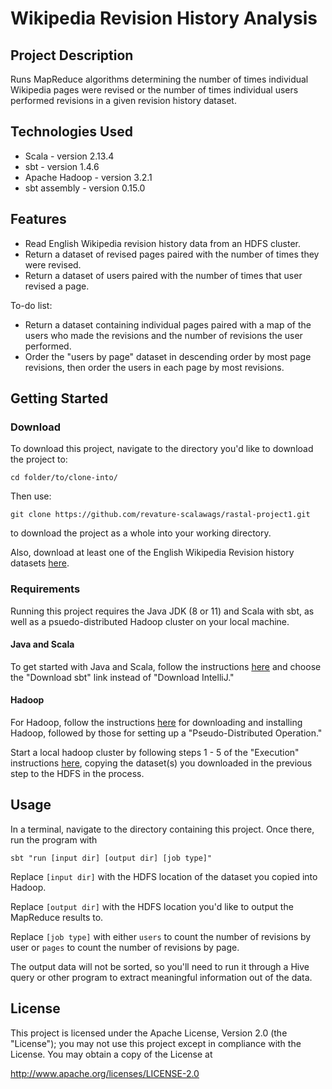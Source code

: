 # Wikipedia Revision History Analysis

## Project Description

Runs MapReduce algorithms determining the number of times individual Wikipedia pages were revised or the number of times individual users performed revisions in a given revision history dataset.

## Technologies Used

* Scala - version 2.13.4
* sbt - version 1.4.6
* Apache Hadoop - version 3.2.1
* sbt assembly - version 0.15.0

## Features

* Read English Wikipedia revision history data from an HDFS cluster.
* Return a dataset of revised pages paired with the number of times they were revised.
* Return a dataset of users paired with the number of times that user revised a page.

To-do list:
* Return a dataset containing individual pages paired with a map of the users who made the revisions and the number of revisions the user performed.
* Order the "users by page" dataset in descending order by most page revisions, then order the users in each page by most revisions.

## Getting Started

### Download

To download this project, navigate to the directory you'd like to download the project to:

`cd folder/to/clone-into/`

Then use:

`git clone https://github.com/revature-scalawags/rastal-project1.git`

to download the project as a whole into your working directory.

Also, download at least one of the English Wikipedia Revision history datasets [here](https://dumps.wikimedia.org/other/mediawiki_history/2020-12/enwiki/). 

### Requirements

Running this project requires the Java JDK (8 or 11) and Scala with sbt, as well as a psuedo-distributed Hadoop cluster on your local machine.

#### Java and Scala

To get started with Java and Scala, follow the instructions [here](https://scala-lang.org/download/) and choose the "Download sbt" link instead of "Download IntelliJ."

#### Hadoop

For Hadoop, follow the instructions [here](https://hadoop.apache.org/docs/stable/hadoop-project-dist/hadoop-common/SingleCluster.html) for downloading and installing Hadoop, followed by those for setting up a "Pseudo-Distributed Operation."

Start a local hadoop cluster by following steps 1 - 5 of the "Execution" instructions [here](https://hadoop.apache.org/docs/stable/hadoop-project-dist/hadoop-common/SingleCluster.html#Execution), copying the dataset(s) you downloaded in the previous step to the HDFS in the process.

## Usage

In a terminal, navigate to the directory containing this project. Once there, run the program with 

`sbt "run [input dir] [output dir] [job type]"`

Replace `[input dir]` with the HDFS location of the dataset you copied into Hadoop.

Replace `[output dir]` with the HDFS location you'd like to output the MapReduce results to.

Replace `[job type]` with either `users` to count the number of revisions by user or `pages` to count the number of revisions by page.

The output data will not be sorted, so you'll need to run it through a Hive query or other program to extract meaningful information out of the data.

## License

This project is licensed under the Apache License, Version 2.0 (the "License");
you may not use this project except in compliance with the License.
You may obtain a copy of the License at

http://www.apache.org/licenses/LICENSE-2.0
